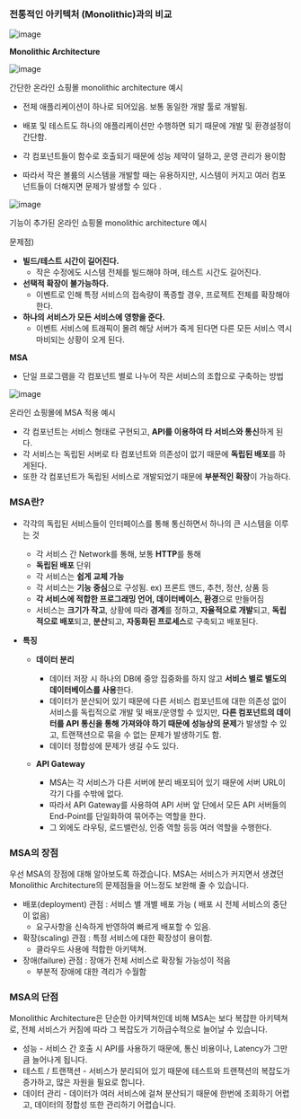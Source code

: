 ### 전통적인 아키텍처 (Monolithic)과의 비교

![image](https://user-images.githubusercontent.com/47748246/163299721-78980bfc-e47e-4307-826b-9c4d3d1217bf.png)

**Monolithic Architecture**

![image](https://user-images.githubusercontent.com/47748246/163299786-d9fa324a-d060-4f82-b4bd-2b1e8521a45d.png)

간단한 온라인 쇼핑몰 monolithic architecture 예시

- 전체 애플리케이션이 하나로 되어있음. 보통 동일한 개발 툴로 개발됨.
- 배포 및 테스트도 하나의 애플리케이션만 수행하면 되기 때문에 개발 및 환경설정이 간단함.
- 각 컴포넌트들이 함수로 호출되기 때문에 성능 제약이 덜하고, 운영 관리가 용이함

- 따라서 작은 볼륨의 시스템을 개발할 때는 유용하지만, 시스템이 커지고 여러 컴포넌트들이 더해지면 문제가 발생할 수 있다 .

![image](https://user-images.githubusercontent.com/47748246/163299812-fb0dc28c-149d-4006-80f4-05c667607549.png)

기능이 추가된 온라인 쇼핑몰 monolithic architecture 예시

문제점)

- **빌드/테스트 시간이 길어진다.**
    - 작은 수정에도 시스템 전체를 빌드해야 하며, 테스트 시간도 길어진다.
- **선택적 확장이 불가능하다.**
    - 이벤트로 인해 특정 서비스의 접속량이 폭증할 경우, 프로젝트 전체를 확장해야 한다.
- **하나의 서비스가 모든 서비스에 영향을 준다.**
    - 이벤트 서비스에 트래픽이 몰려 해당 서버가 죽게 된다면 다른 모든 서비스 역시 마비되는 상황이 오게 된다.

**MSA**

- 단일 프로그램을 각 컴포넌트 별로 나누어 작은 서비스의 조합으로 구축하는 방법

![image](https://user-images.githubusercontent.com/47748246/163299839-a03b1cd2-db43-4050-a7c1-6a9254fc7a87.png)

온라인 쇼핑몰에 MSA 적용 예시

- 각 컴포넌트는 서비스 형태로 구현되고, **API를 이용하여 타 서비스와 통신**하게 된다.
- 각 서비스는 독립된 서버로 타 컴포넌트와 의존성이 없기 때문에 **독립된 배포**를 하게된다.
- 또한 각 컴포넌트가 독립된 서비스로 개발되었기 때문에 **부분적인 확장**이 가능하다.

### MSA란?

- 각각의 독립된 서비스들이 인터페이스를 통해 통신하면서 하나의 큰 시스템을 이루는 것
    - 각 서비스 간 Network를 통해, 보통 **HTTP**를 통해
    - **독립된 배포** 단위
    - 각 서비스는 **쉽게 교체 가능**
    - 각 서비스는 **기능 중심**으로 구성됨. ex) 프론트 앤드, 추천, 정산, 상품 등
    - **각 서비스에 적합한 프로그래밍 언어, 데이터베이스, 환경**으로 만들어짐
    - 서비스는 **크기가 작고**, 상황에 따라 **경계**를 정하고, **자율적으로 개발**되고, **독립적으로 배포**되고, **분산**되고, **자동화된 프로세스**로 구축되고 배포된다.

- **특징**
    - **데이터 분리**
        - 데이터 저장 시 하나의 DB에 중앙 집중화를 하지 않고 **서비스 별로 별도의 데이터베이스를 사용**한다.
        - 데이터가 분산되어 있기 때문에 다른 서비스 컴포넌트에 대한 의존성 없이 서비스를 독립적으로 개발 및 배포/운영할 수 있지만, **다른 컴포넌트의 데이터를 API 통신을 통해 가져와야 하기 때문에 성능상의 문제**가 발생할 수 있고, 트랜잭션으로 묶을 수 없는 문제가 발생하기도 함.
        - 데이터 정합성에 문제가 생길 수도 있다.
    
    - **API Gateway**
        - MSA는 각 서비스가 다른 서버에 분리 배포되어 있기 때문에 서버 URL이 각기 다를 수밖에 없다.
        - 따라서 API Gateway를 사용하여 API 서버 앞 단에서 모든 API 서버들의 End-Point를 단일화하여 묶어주는 역할을 한다.
        - 그 외에도 라우팅, 로드밸런싱, 인증 역할 등등 여러 역할을 수행한다.

### MSA의 장점

우선 MSA의 장점에 대해 알아보도록 하겠습니다. MSA는 서비스가 커지면서 생겼던 Monolithic Architecture의 문제점들을 어느정도 보완해 줄 수 있습니다.

- 배포(deployment) 관점 : 서비스 별 개별 배포 가능 ( 배포 시 전체 서비스의 중단이 없음)
    - 요구사항을 신속하게 반영하여 빠르게 배포할 수 있음.
- 확장(scaling) 관점 : 특정 서비스에 대한 확장성이 용이함.
    - 클라우드 사용에 적합한 아키텍쳐.
- 장애(failure) 관점 : 장애가 전체 서비스로 확장될 가능성이 적음
    - 부분적 장애에 대한 격리가 수월함

### MSA의 단점

Monolithic Architecture은 단순한 아키텍쳐인데 비해 MSA는 보다 복잡한 아키텍쳐로, 전체 서비스가 커짐에 따라 그 복잡도가 기하급수적으로 늘어날 수 있습니다.

- 성능 - 서비스 간 호출 시 API를 사용하기 때문에, 통신 비용이나, Latency가 그만큼 늘어나게 됩니다.
- 테스트 / 트랜잭션 - 서비스가 분리되어 있기 때문에 테스트와 트랜잭션의 복잡도가 증가하고, 많은 자원을 필요로 합니다.
- 데이터 관리 - 데이터가 여러 서비스에 걸쳐 분산되기 때문에 한번에 조회하기 어렵고, 데이터의 정합성 또한 관리하기 어렵습니다.
